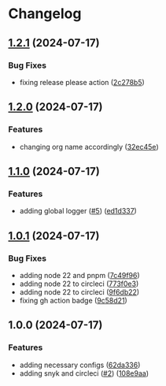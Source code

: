 # Changelog

## [1.2.1](https://github.com/Injsted/next-template/compare/v1.2.0...v1.2.1) (2024-07-17)


### Bug Fixes

* fixing release please action ([2c278b5](https://github.com/Injsted/next-template/commit/2c278b5195b4774c5e651403d9d43b975942d1f8))

## [1.2.0](https://github.com/Injsted/next-template/compare/v1.1.0...v1.2.0) (2024-07-17)


### Features

* changing org name accordingly ([32ec45e](https://github.com/Injsted/next-template/commit/32ec45e1bd099194e37683176e75fd560459420b))

## [1.1.0](https://github.com/InjstedInc/next-template/compare/v1.0.1...v1.1.0) (2024-07-17)


### Features

* adding global logger ([#5](https://github.com/InjstedInc/next-template/issues/5)) ([ed1d337](https://github.com/InjstedInc/next-template/commit/ed1d3379463ee6a508f935fb9511da8ff3986646))

## [1.0.1](https://github.com/InjstedInc/next-template/compare/v1.0.0...v1.0.1) (2024-07-17)


### Bug Fixes

* adding node 22 and pnpm ([7c49f96](https://github.com/InjstedInc/next-template/commit/7c49f96f20561e067d258e64b880f4f985dc92bc))
* adding node 22 to circleci ([773f0e3](https://github.com/InjstedInc/next-template/commit/773f0e3f519968ca8516c7bfbd7d0c3bde1b4e24))
* adding node 22 to circleci ([9f6db22](https://github.com/InjstedInc/next-template/commit/9f6db22b1df4d2395587d382bb445c3e42cae762))
* fixing gh action badge ([9c58d21](https://github.com/InjstedInc/next-template/commit/9c58d2148847818a913de0908d6220a02f7628cf))

## 1.0.0 (2024-07-17)


### Features

* adding necessary configs ([62da336](https://github.com/InjstedInc/next-template/commit/62da336241ba26ca0781859d0383b237c9cbffe3))
* adding snyk and circleci ([#2](https://github.com/InjstedInc/next-template/issues/2)) ([108e9aa](https://github.com/InjstedInc/next-template/commit/108e9aa50ddfca68fcbeb4288457c7a88f6ae264))
